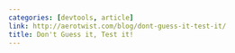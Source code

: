 ```yaml
---
categories: [devtools, article]
link: http://aerotwist.com/blog/dont-guess-it-test-it/
title: Don't Guess it, Test it!
---
```

